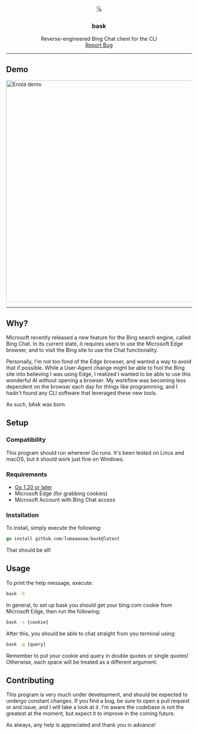 <div align="center">
  <a href="https://github.com/lumaaaaaa/bask">
    🔍
  </a>

<h3 align="center">bask</h3>

  <p align="center">
    Reverse-engineered Bing Chat client for the CLI
    <br />
    <a href="https://github.com/lumaaaaaa/bask/issues">Report Bug</a>
  </p>
</div>

---
## Demo

<img alt="Enola demo" src="https://misato.pw/bask/examples/kanzi.gif" width="600" />

---

## Why?

Microsoft recently released a new feature for the Bing search engine, called Bing Chat. In its current state, it requires users to use the Microsoft Edge browser, and to visit the Bing site to use the Chat functionality.

Personally, I'm not too fond of the Edge browser, and wanted a way to avoid that if possible. While a User-Agent change might be able to fool the Bing site into believing I was using Edge, I realized I wanted to be able to use this wonderful AI without opening a browser. My workflow was becoming less dependent on the browser each day for things like programming, and I hadn't found any CLI software that leveraged these new tools.

As such, bAsk was born.

## Setup

### Compatibility

This program should run wherever Go runs. It's been tested on Linux and macOS, but it should work just fine on Windows.

### Requirements

 - [Go 1.20 or later](https://go.dev/dl/)
 - Microsoft Edge (for grabbing cookies)
 - Microsoft Account with Bing Chat access

### Installation

To install, simply execute the following:
```go
go install github.com/lumaaaaaa/bask@latest
```

That should be all!

## Usage

To print the help message, execute:
```bash
bask -h
```

In general, to set up bask you should get your bing.com cookie from Microsoft Edge, then run the following:
```bash
bask -c {cookie}
```

After this, you should be able to chat straight from you terminal using:
```bash
bask -q {query}
```

Remember to put your cookie and query in double quotes or single quotes! Otherwise, each space will be treated as a different argument.

## Contributing

This program is very much under development, and should be expected to undergo constant changes. If you find a bug, be sure to open a pull request or and issue, and I will take a look at it. I'm aware the codebase is not the greatest at the moment, but expect it to improve in the coming future.

As always, any help is appreciated and thank you in advance! 